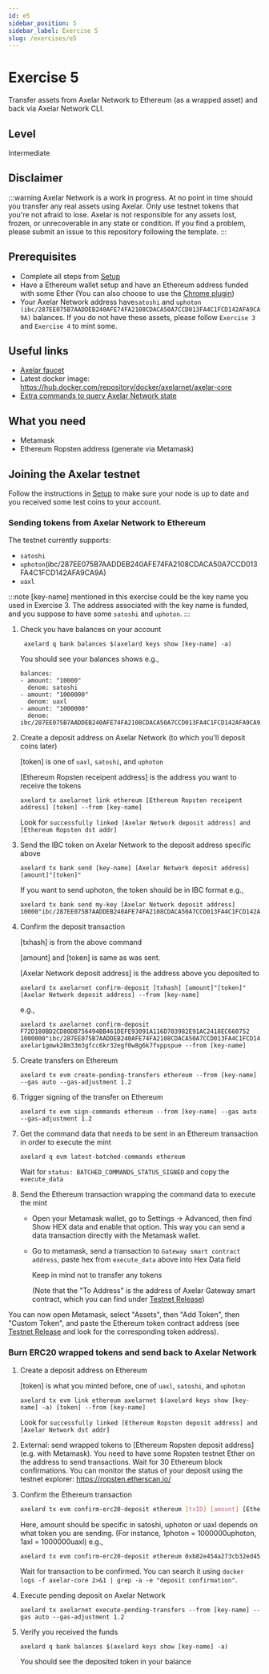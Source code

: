 ```yaml
---
id: e5
sidebar_position: 5
sidebar_label: Exercise 5
slug: /exercises/e5
---
```

# Exercise 5
Transfer assets from Axelar Network to Ethereum (as a wrapped asset) and back via Axelar Network CLI.

## Level
Intermediate

## Disclaimer
:::warning
Axelar Network is a work in progress. At no point in time should you transfer any real assets using Axelar. Only use testnet tokens that you're not afraid to lose. Axelar is not responsible for any assets lost, frozen, or unrecoverable in any state or condition. If you find a problem, please submit an issue to this repository following the template.
:::

## Prerequisites
- Complete all steps from [Setup](/setup.md)
- Have a Ethereum wallet setup and have an Ethereum address funded with some Ether (You can also choose to use the [Chrome plugin](https://chrome.google.com/webstore/detail/mew-cx/nlbmnnijcnlegkjjpcfjclmcfggfefdm?hl=en))
- Your Axelar Network address have`satoshi` and `uphoton (ibc/287EE075B7AADDEB240AFE74FA2108CDACA50A7CCD013FA4C1FCD142AFA9CA9A)` balances. If you do not have these assets, please follow `Exercise 3` and `Exercise 4` to mint some.

## Useful links
- [Axelar faucet](http://faucet.testnet.axelar.network/)
- Latest docker image: https://hub.docker.com/repository/docker/axelarnet/axelar-core
- [Extra commands to query Axelar Network state](/extra-commands)

## What you need
- Metamask
- Ethereum Ropsten address (generate via Metamask)

## Joining the Axelar testnet

Follow the instructions in [Setup](/setup.md) to make sure your node is up to date and you received some test coins to your account.


### Sending tokens from Axelar Network to Ethereum

The testnet currently supports:
- `satoshi`
- `uphoton`(ibc/287EE075B7AADDEB240AFE74FA2108CDACA50A7CCD013FA4C1FCD142AFA9CA9A)
- `uaxl`

:::note
[key-name] mentioned in this exercise could be the key name you used in Exercise 3.
The address associated with the key name is funded, and you suppose to have some `satoshi` and `uphoton`.
:::

1. Check you have balances on your account
   ```
    axelard q bank balances $(axelard keys show [key-name] -a)
   ```
   You should see your balances shows e.g.,
   ```
   balances:
   - amount: "10000"
     denom: satoshi
   - amount: "1000000"
     denom: uaxl
   - amount: "1000000"
     denom: ibc/287EE075B7AADDEB240AFE74FA2108CDACA50A7CCD013FA4C1FCD142AFA9CA9A
   ```
2. Create a deposit address on Axelar Network (to which you'll deposit coins later)
   
   [token] is one of `uaxl`, `satoshi`, and `uphoton`
   
   [Ethereum Ropsten receipent address] is the address you want to receive the tokens
   ```
   axelard tx axelarnet link ethereum [Ethereum Ropsten receipent address] [token] --from [key-name]
   ```
   Look for `successfully linked [Axelar Network deposit address] and [Ethereum Ropsten dst addr]`
   
3. Send the IBC token on Axelar Network to the deposit address specific above
   ```
   axelard tx bank send [key-name] [Axelar Network deposit address] [amount]"[token]"
   ```
   If you want to send uphoton, the token should be in IBC format e.g.,
   ```
   axelard tx bank send my-key [Axelar Network deposit address] 10000"ibc/287EE075B7AADDEB240AFE74FA2108CDACA50A7CCD013FA4C1FCD142AFA9CA9A"
   ```

4. Confirm the deposit transaction
   
   [txhash] is from the above command
   
   [amount] and [token] is same as was sent.

   [Axelar Network deposit address] is the address above you deposited to 

   ```
   axelard tx axelarnet confirm-deposit [txhash] [amount]"[token]" [Axelar Network deposit address] --from [key-name]
   ```
   e.g.,
   ```
   axelard tx axelarnet confirm-deposit F72D180BD2CD80DB756494BB461DEFE93091A116D703982E91AC2418EC660752  1000000"ibc/287EE075B7AADDEB240AFE74FA2108CDACA50A7CCD013FA4C1FCD142AFA9CA9A" axelar1gmwk28m33m3gfcc6kr32egf0w8g6k7fvppspue --from [key-name]
   ```
5. Create transfers on Ethereum
   ```
   axelard tx evm create-pending-transfers ethereum --from [key-name] --gas auto --gas-adjustment 1.2
   ```
6. Trigger signing of the transfer on Ethereum
   ```
   axelard tx evm sign-commands ethereum --from [key-name] --gas auto --gas-adjustment 1.2
   ```
7. Get the command data that needs to be sent in an Ethereum transaction in order to execute the mint
   ```
   axelard q evm latest-batched-commands ethereum
   ```
   Wait for `status: BATCHED_COMMANDS_STATUS_SIGNED` and copy the `execute_data`
8. Send the Ethereum transaction wrapping the command data to execute the mint

   - Open your Metamask wallet, go to Settings -> Advanced, then find Show HEX data and enable that option. This way you can send a data transaction directly with the Metamask wallet. 

   - Go to metamask, send a transaction to `Gateway smart contract address`, paste hex from `execute_data` above into Hex Data field
     
      Keep in mind not to transfer any tokens

      (Note that the "To Address" is the address of Axelar Gateway smart contract, which you can find under [Testnet Release](/testnet-releases))

You can now open Metamask, select "Assets", then "Add Token", then "Custom Token", and paste the Ethereum token contract address (see [Testnet Release](/testnet-releases) and look for the corresponding token address).

### Burn ERC20 wrapped tokens and send back to Axelar Network
1. Create a deposit address on Ethereum
   
   [token] is what you minted before, one of `uaxl`, `satoshi`, and `uphoton`
   
   ```
   axelard tx evm link ethereum axelarnet $(axelard keys show [key-name] -a) [token] --from [key-name]
   ```
   Look for `successfully linked [Ethereum Ropsten deposit address] and [Axelar Network dst addr]`
2. External: send wrapped tokens to  [Ethereum Ropsten deposit address] (e.g. with Metamask). You need to have some Ropsten testnet Ether on the address to send transactions. Wait for 30 Ethereum block confirmations. You can monitor the status of your deposit using the testnet explorer: https://ropsten.etherscan.io/

3. Confirm the Ethereum transaction

   ```bash
   axelard tx evm confirm-erc20-deposit ethereum [txID] [amount] [Ethereum Ropsten deposit address] --from [key-name]
   ```
   Here, amount should be specific in satoshi, uphoton or uaxl depends on what token you are sending. 
   (For instance, 1photon = 1000000uphoton,  1axl = 1000000uaxl)
   e.g.,

   ```bash
   axelard tx evm confirm-erc20-deposit ethereum 0xb82e454a273cb32ed45a435767982293c12bf099ba419badc0a728e731f5825e 1000000 0x5CFEcE3b659e657E02e31d864ef0adE028a42a8E --from my-key
   ```

   Wait for transaction to be confirmed.
   You can search it using `docker logs -f axelar-core 2>&1 | grep -a -e "deposit confirmation"`.
4. Execute pending deposit on Axelar Network
   ```
   axelard tx axelarnet execute-pending-transfers --from [key-name] --gas auto --gas-adjustment 1.2
   ```
5. Verify you received the funds
   ```
   axelard q bank balances $(axelard keys show [key-name] -a)
   ```
   You should see the deposited token in your balance